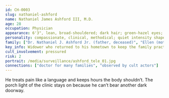 ```yaml
---
id: CH-0003
slug: nathaniel-ashford
name: Nathaniel James Ashford III, M.D.
age: 28
occupation: Physician
appearance: 6'3", lean, broad-shouldered; dark hair; green-hazel eyes; scars jawline & forearm
personality: compassionate, clinical, methodical; quiet intensity shaped by grief
family: ["Dr. Nathaniel J. Ashford Jr. (father, deceased)", "Ellen (mother, deceased)", "Lillian (spouse, deceased)", "Thomas (brother)"]
key_info: Widower who returned to his hometown to keep the family practice open; serves the town past his limits.
cult_involvement: pressured
risk: 2
portrait: /media/surveillance/ashford_tele_01.jpg
connections: ["doctor for many families", "observed by cult actors"]
---
```

He treats pain like a language and keeps hours the body shouldn’t. The porch light of the clinic stays on because he can’t bear another dark doorway.
